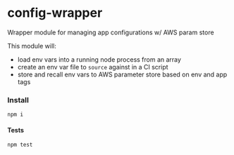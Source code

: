 # config-wrapper
Wrapper module for managing app configurations w/ AWS param store

This module will:
- load env vars into a running node process from an array
- create an env var file to `source` against in a CI script
- store and recall env vars to AWS parameter store based on env and app tags

### Install
`npm i`

#### Tests
`npm test` 
